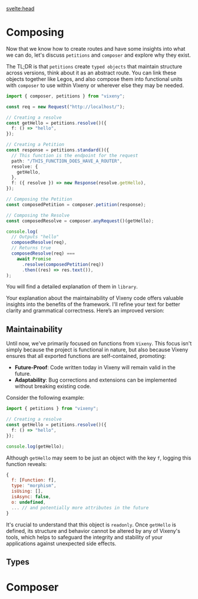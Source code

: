 <svelte:head>

<title>Morphism - Vixeny</title>
<meta name="description" content="Understanding morphism" />
</svelte:head>

# Composing

Now that we know how to create routes and have some insights into what we can do, let's discuss `petitions` and `composer` and explore why they exist.

The TL;DR is that `petitions` create `typed objects` that maintain structure across versions, think about it as an abstract route. You can link these objects together like Legos, and also compose them into functional units with `composer` to use within Vixeny or wherever else they may be needed.

```ts
import { composer, petitions } from "vixeny";

const req = new Request("http://localhost/");

// Creating a resolve
const getHello = petitions.resolve()({
  f: () => "hello",
});

// Creating a Petition
const response = petitions.standard()({
  // This function is the endpoint for the request
  path: "/THIS_FUNCTION_DOES_HAVE_A_ROUTER",
  resolve: {
    getHello,
  },
  f: ({ resolve }) => new Response(resolve.getHello),
});

// Composing the Petition
const composedPetition = composer.petition(response);

// Composing the Resolve
const composedResolve = composer.anyRequest()(getHello);

console.log(
  // Outputs "hello"
  composedResolve(req),
  // Returns true
  composedResolve(req) ===
    await Promise
      .resolve(composedPetition(req))
      .then((res) => res.text()),
);
```

You will find a detailed explanation of them in `library`.

Your explanation about the maintainability of Vixeny code offers valuable insights into the benefits of the framework. I'll refine your text for better clarity and grammatical correctness. Here’s an improved version:

## Maintainability

Until now, we've primarily focused on functions from `Vixeny`. This focus isn't simply because the project is functional in nature, but also because Vixeny ensures that all exported functions are self-contained, promoting:

- **Future-Proof**: Code written today in Vixeny will remain valid in the future.
- **Adaptability**: Bug corrections and extensions can be implemented without breaking existing code.

Consider the following example:

```ts
import { petitions } from "vixeny";

// Creating a resolve
const getHello = petitions.resolve()({
  f: () => "hello",
});

console.log(getHello);
```

Although `getHello` may seem to be just an object with the key `f`, logging this function reveals:

```js
{
  f: [Function: f],
  type: "morphism",
  isUsing: [],
  isAsync: false,
  o: undefined,
  ... // and potentially more attributes in the future
}
```

It's crucial to understand that this object is `readonly`. Once `getHello` is defined, its structure and behavior cannot be altered by any of Vixeny's tools, which helps to safeguard the integrity and stability of your applications against unexpected side effects.


## Types

# Composer
